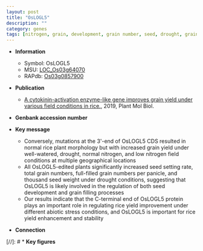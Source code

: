 ```yaml
---
layout: post
title: "OsLOGL5"
description: ""
category: genes
tags: [nitrogen, grain, development, grain number, seed, drought, grain yield, yield, abiotic stress, stress, biotic stress, seed weight, grain filling, seed development]
---
```


* **Information**  
    + Symbol: OsLOGL5  
    + MSU: [LOC_Os03g64070](http://rice.plantbiology.msu.edu/cgi-bin/ORF_infopage.cgi?orf=LOC_Os03g64070)  
    + RAPdb: [Os03g0857900](http://rapdb.dna.affrc.go.jp/viewer/gbrowse_details/irgsp1?name=Os03g0857900)  

* **Publication**  
    + [A cytokinin-activation enzyme-like gene improves grain yield under various field conditions in rice.](http://www.ncbi.nlm.nih.gov/pubmed?term=A+cytokinin-activation+enzyme-like+gene+improves+grain+yield+under+various+field+conditions+in+rice.%5BTitle%5D), 2019, Plant Mol Biol.

* **Genbank accession number**  

* **Key message**  
    + Conversely, mutations at the 3'-end of OsLOGL5 CDS resulted in normal rice plant morphology but with increased grain yield under well-watered, drought, normal nitrogen, and low nitrogen field conditions at multiple geographical locations
    + All OsLOGL5-edited plants significantly increased seed setting rate, total grain numbers, full-filled grain numbers per panicle, and thousand seed weight under drought conditions, suggesting that OsLOGL5 is likely involved in the regulation of both seed development and grain filling processes
    + Our results indicate that the C-terminal end of OsLOGL5 protein plays an important role in regulating rice yield improvement under different abiotic stress conditions, and OsLOGL5 is important for rice yield enhancement and stability

* **Connection**  

[//]: # * **Key figures**  


